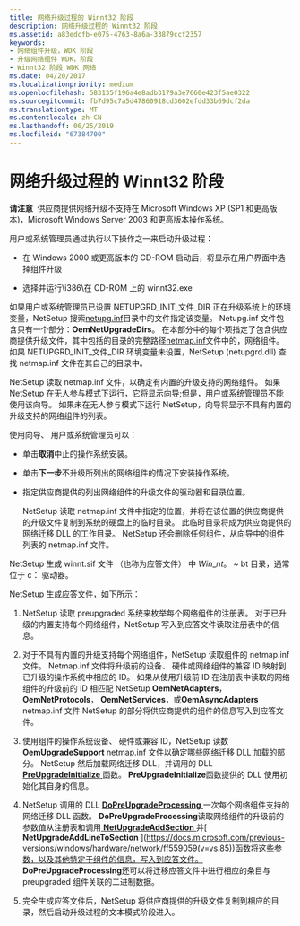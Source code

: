 ```yaml
---
title: 网络升级过程的 Winnt32 阶段
description: 网络升级过程的 Winnt32 阶段
ms.assetid: a83edcfb-e075-4763-8a6a-33879ccf2357
keywords:
- 网络组件升级，WDK 阶段
- 升级网络组件 WDK，阶段
- Winnt32 阶段 WDK 网络
ms.date: 04/20/2017
ms.localizationpriority: medium
ms.openlocfilehash: 583135f196a4e8adb3179a3e7660e423f5ae0322
ms.sourcegitcommit: fb7d95c7a5d47860918cd3602efdd33b69dcf2da
ms.translationtype: MT
ms.contentlocale: zh-CN
ms.lasthandoff: 06/25/2019
ms.locfileid: "67384700"
---
```

# <a name="winnt32-phase-of-the-network-upgrade-process"></a>网络升级过程的 Winnt32 阶段





**请注意**  供应商提供网络升级不支持在 Microsoft Windows XP (SP1 和更高版本)，Microsoft Windows Server 2003 和更高版本操作系统。

 

用户或系统管理员通过执行以下操作之一来启动升级过程：

-   在 Windows 2000 或更高版本的 CD-ROM 启动后，将显示在用户界面中选择组件升级

-   选择并运行\\i386\\在 CD-ROM 上的 winnt32.exe

如果用户或系统管理员已设置 NETUPGRD\_INIT\_文件\_DIR 正在升级系统上的环境变量，NetSetup 搜索[netupg.inf](creating-a-netupg-inf-file.md)目录中的文件指定该变量。 Netupg.inf 文件包含只有一个部分：**OemNetUpgradeDirs**。 在本部分中的每个项指定了包含供应商提供升级文件，其中包括的目录的完整路径[netmap.inf](creating-a-netmap-inf-file.md)文件中的，网络组件。 如果 NETUPGRD\_INIT\_文件\_DIR 环境变量未设置，NetSetup (netupgrd.dll) 查找 netmap.inf 文件在其自己的目录中。

NetSetup 读取 netmap.inf 文件，以确定有内置的升级支持的网络组件。 如果 NetSetup 在无人参与模式下运行，它将显示向导;但是，用户或系统管理员不能使用该向导。 如果未在无人参与模式下运行 NetSetup，向导将显示不具有内置的升级支持的网络组件的列表。

使用向导、 用户或系统管理员可以：

-   单击**取消**中止的操作系统安装。

-   单击**下一步**不升级所列出的网络组件的情况下安装操作系统。

-   指定供应商提供的列出网络组件的升级文件的驱动器和目录位置。

    NetSetup 读取 netmap.inf 文件中指定的位置，并将在该位置的供应商提供的升级文件复制到系统的硬盘上的临时目录。 此临时目录将成为供应商提供的网络迁移 DLL 的工作目录。 NetSetup 还会删除任何组件，从向导中的组件列表的 netmap.inf 文件。

NetSetup 生成 winnt.sif 文件 （也称为应答文件） 中 $Win\_nt$。 ~ bt 目录，通常位于 c： 驱动器。

NetSetup 生成应答文件，如下所示：

1.  NetSetup 读取 preupgraded 系统来枚举每个网络组件的注册表。 对于已升级的内置支持每个网络组件，NetSetup 写入到应答文件读取注册表中的信息。

2.  对于不具有内置的升级支持每个网络组件，NetSetup 读取组件的 netmap.inf 文件。 Netmap.inf 文件将升级前的设备、 硬件或网络组件的兼容 ID 映射到已升级的操作系统中相应的 ID。 如果从使用升级前 ID 在注册表中读取的网络组件的升级前的 ID 相匹配 NetSetup **OemNetAdapters**， **OemNetProtocols**， **OemNetServices**，或**OemAsyncAdapters** netmap.inf 文件 NetSetup 的部分将供应商提供的组件的信息写入到应答文件。

3.  使用组件的操作系统设备、 硬件或兼容 ID，NetSetup 读数**OemUpgradeSupport** netmap.inf 文件以确定哪些网络迁移 DLL 加载的部分。 NetSetup 然后加载网络迁移 DLL，并调用的 DLL [ **PreUpgradeInitialize** ](https://docs.microsoft.com/previous-versions/windows/hardware/network/ff562439(v=vs.85))函数。 **PreUpgradeInitialize**函数提供的 DLL 使用初始化其自身的信息。

4.  NetSetup 调用的 DLL [ **DoPreUpgradeProcessing** ](https://docs.microsoft.com/previous-versions/windows/hardware/network/ff545634(v=vs.85))一次每个网络组件支持的网络迁移 DLL 函数。 **DoPreUpgradeProcessing**读取网络组件的升级前的参数值从注册表和调用[ **NetUpgradeAddSection** ](https://docs.microsoft.com/previous-versions/windows/hardware/network/ff559063(v=vs.85))并[ **NetUpgradeAddLineToSection** ](https://docs.microsoft.com/previous-versions/windows/hardware/network/ff559059(v=vs.85))函数将这些参数，以及其他特定于组件的信息，写入到应答文件。 **DoPreUpgradeProcessing**还可以将迁移应答文件中进行相应的条目与 preupgraded 组件关联的二进制数据。

5.  完全生成应答文件后，NetSetup 将供应商提供的升级文件复制到相应的目录，然后启动升级过程的文本模式阶段进入。

 

 





